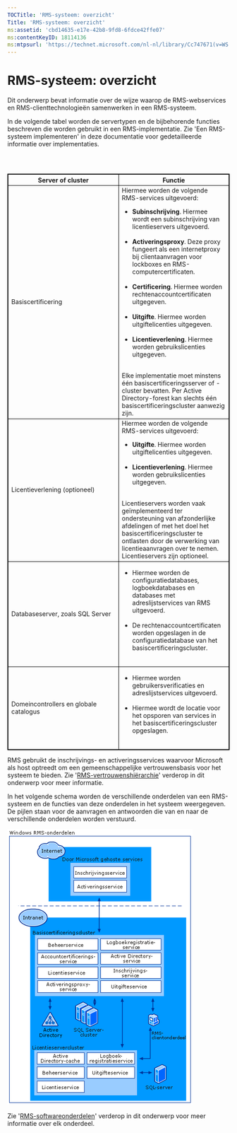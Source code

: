 ```yaml
---
TOCTitle: 'RMS-systeem: overzicht'
Title: 'RMS-systeem: overzicht'
ms:assetid: 'cbd14635-e17e-42b8-9fd8-6fdce42ffe07'
ms:contentKeyID: 18114136
ms:mtpsurl: 'https://technet.microsoft.com/nl-nl/library/Cc747671(v=WS.10)'
---
```


RMS-systeem: overzicht
======================

Dit onderwerp bevat informatie over de wijze waarop de RMS-webservices en RMS-clienttechnologieën samenwerken in een RMS-systeem.

In de volgende tabel worden de servertypen en de bijbehorende functies beschreven die worden gebruikt in een RMS-implementatie. Zie 'Een RMS-systeem implementeren' in deze documentatie voor gedetailleerde informatie over implementaties.

###  

 
<table style="border:1px solid black;">
<colgroup>
<col width="50%" />
<col width="50%" />
</colgroup>
<thead>
<tr class="header">
<th style="border:1px solid black;" >Server of cluster</th>
<th style="border:1px solid black;" >Functie</th>
</tr>
</thead>
<tbody>
<tr class="odd">
<td style="border:1px solid black;">Basiscertificering</td>
<td style="border:1px solid black;">Hiermee worden de volgende RMS-services uitgevoerd:
<ul>
<li><strong>Subinschrijving</strong>. Hiermee wordt een subinschrijving van licentieservers uitgevoerd.<br />
<br />
</li>
<li><strong>Activeringsproxy</strong>. Deze proxy fungeert als een internetproxy bij clientaanvragen voor lockboxes en RMS-computercertificaten.<br />
<br />
</li>
<li><strong>Certificering</strong>. Hiermee worden rechtenaccountcertificaten uitgegeven.<br />
<br />
</li>
<li><strong>Uitgifte</strong>. Hiermee worden uitgiftelicenties uitgegeven.<br />
<br />
</li>
<li><strong>Licentieverlening</strong>. Hiermee worden gebruikslicenties uitgegeven.<br />
<br />
</li>
</ul>
Elke implementatie moet minstens één basiscertificeringsserver of -cluster bevatten. Per Active Directory-forest kan slechts één basiscertificeringscluster aanwezig zijn.</td>
</tr>
<tr class="even">
<td style="border:1px solid black;">Licentieverlening (optioneel)</td>
<td style="border:1px solid black;">Hiermee worden de volgende RMS-services uitgevoerd:
<ul>
<li><strong>Uitgifte</strong>. Hiermee worden uitgiftelicenties uitgegeven.<br />
<br />
</li>
<li><strong>Licentieverlening</strong>. Hiermee worden gebruikslicenties uitgegeven.<br />
<br />
</li>
</ul>
Licentieservers worden vaak geïmplementeerd ter ondersteuning van afzonderlijke afdelingen of met het doel het basiscertificeringscluster te ontlasten door de verwerking van licentieaanvragen over te nemen. Licentieservers zijn optioneel.</td>
</tr>
<tr class="odd">
<td style="border:1px solid black;">Databaseserver, zoals SQL Server</td>
<td style="border:1px solid black;"><ul>
<li>Hiermee worden de configuratiedatabases, logboekdatabases en databases met adreslijstservices van RMS uitgevoerd.<br />
<br />
</li>
<li>De rechtenaccountcertificaten worden opgeslagen in de configuratiedatabase van het basiscertificeringscluster.<br />
<br />
</li>
</ul></td>
</tr>
<tr class="even">
<td style="border:1px solid black;">Domeincontrollers en globale catalogus</td>
<td style="border:1px solid black;"><ul>
<li>Hiermee worden gebruikersverificaties en adreslijstservices uitgevoerd.<br />
<br />
</li>
<li>Hiermee wordt de locatie voor het opsporen van services in het basiscertificeringscluster opgeslagen.<br />
<br />
</li>
</ul></td>
</tr>
</tbody>
</table>
 

RMS gebruikt de inschrijvings- en activeringsservices waarvoor Microsoft als host optreedt om een gemeenschappelijke vertrouwensbasis voor het systeem te bieden. Zie '[RMS-vertrouwenshiërarchie](https://technet.microsoft.com/2d44182f-a653-4383-aba1-dade53f7cf9a)' verderop in dit onderwerp voor meer informatie.

In het volgende schema worden de verschillende onderdelen van een RMS-systeem en de functies van deze onderdelen in het systeem weergegeven. De pijlen staan voor de aanvragen en antwoorden die van en naar de verschillende onderdelen worden verstuurd.

![alt text](/security-updates/images/Cc747671.29138741-d45c-459b-8ead-b9bc3f708dd5(WS.10).gif "Onderdelen van RMS-systeem")

Zie '[RMS-softwareonderdelen](https://technet.microsoft.com/e38a840e-f390-48fd-8354-50108a64f5ca)' verderop in dit onderwerp voor meer informatie over elk onderdeel.
